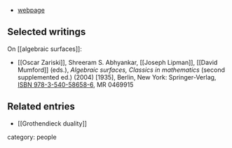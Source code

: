 
* [webpage](http://www.math.purdue.edu/~lipman/)

## Selected writings

On [[algebraic surfaces]]:

* [[Oscar Zariski]], Shreeram S. Abhyankar, [[Joseph Lipman]], [[David Mumford]] (eds.), _Algebraic surfaces, Classics in mathematics_ (second supplemented ed.) (2004) [1935], Berlin, New York: Springer-Verlag, [ISBN 978-3-540-58658-6](https://link.springer.com/book/10.1007/978-3-642-61991-5), MR 0469915

## Related entries

* [[Grothendieck duality]]

category: people
